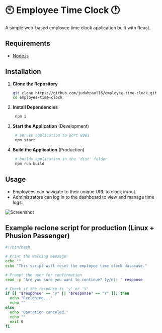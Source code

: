 # 🕙 Employee Time Clock 🕐

A simple web-based employee time clock application built with React.

## Requirements

- [Node.js](https://nodejs.org/)

## Installation

1. **Clone the Repository**

   ```bash
   git clone https://github.com/judahpaul16/employee-time-clock.git
   cd employee-time-clock
   
2. **Install Dependencies**

   ```bash
    npm i

3. **Start the Application** (Development)

   ```bash
    # serves application to port 8081
    npm start

4. **Build the Application** (Production)

   ```bash
    # builds application in the 'dist' folder
    npm run build

## Usage

- Employees can navigate to their unique URL to clock in/out.
- Administrators can log in to the dashboard to view and manage time logs.

<!-- screenshot -->
![Screenshot](screenshot.png)

## Example reclone script for production (Linux + Phusion Passenger)

   ```bash
   #!/bin/bash

   # Print the warning message
   echo ""
   echo "This script will reset the employee time clock database."
   
   # Prompt the user for confirmation
   read -p "Are you sure you want to continue? (y/n): " response
   
   # Check if the response is 'y' or 'Y'
   if [[ "$response" == "y" || "$response" == "Y" ]]; then
     echo "Recloning..."
     echo ""
   else
     echo "Operation canceled."
     echo ""
     exit 0
   fi
   
 
